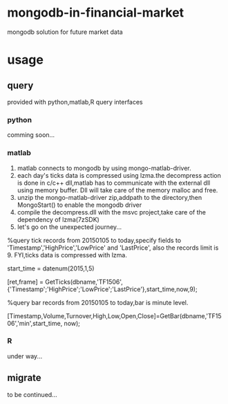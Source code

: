 # mongodb-in-financial-market
mongodb solution for future market data

# usage

## query
provided with python,matlab,R query interfaces

### python
comming soon...
### matlab

1. matlab connects to mongodb by using mongo-matlab-driver.
2. each day's ticks data is compressed using lzma.the decompress action is done in c/c++ dll,matlab has to communicate
with the external dll using memory buffer. Dll will take care of the memory malloc and free.
3. unzip the mongo-matlab-driver zip,addpath to the directory,then MongoStart() to enable the mongodb driver
4. compile the decompress.dll with the msvc project,take care of the dependency of lzma(7zSDK)
5. let's go on the unexpected journey...

%query tick records from 20150105 to today,specify fields to 'Timestamp','HighPrice','LowPrice' and 'LastPrice',
also the records limit is 9. FYI,ticks data is compressed with lzma.


start_time = datenum(2015,1,5)

[ret,frame] = GetTicks(dbname,'TF1506',{'Timestamp';'HighPrice';'LowPrice';'LastPrice'},start_time,now,9);


%query bar records from 20150105 to today,bar is minute level.

[Timestamp,Volume,Turnover,High,Low,Open,Close]=GetBar(dbname,'TF1506','min',start_time, now);


### R
under way...
## migrate
to be continued...
